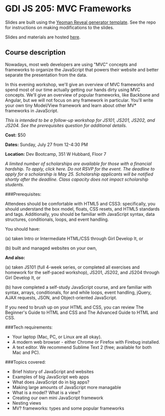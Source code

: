# GDI JS 205: MVC Frameworks

Slides are built using the [Yeoman Reveal generator template](https://github.com/gdichicago/yeoman_reveal_template). See the repo for instructions on making modifications to the slides.

Slides and materials are hosted [here](http://gdichicago.com/classes/js205/workshop).

## Course description

Nowadays, most web developers are using "MVC" concepts and frameworks to organize the JavaScript that powers their website and better separate the presentation from the data.

In this evening workshop, we'll give an overview of MVC frameworks and spend most of our time actually getting our hands dirty using MVC concepts. We'll give an overview of popular frameworks, like Backbone and Angular, but we will not focus on any framework in particular. You'll write your own tiny Model/View framework and learn about other MV* frameworks in JavaScript.

*This is intended to be a follow-up workshop for JS101, JS201, JS202, and JS204. See the prerequisites question for additional details.*

**Cost:** $50

**Dates:** Sunday, July 27 from 12-4:30 PM

**Location:** Dev Bootcamp, 351 W Hubbard, Floor 7

*A limited number of scholarships are available for those with a financial hardship. To apply, click here. Do not RSVP for the event. The deadline to apply for a scholarship is May 25. Scholarship applicants will be notified shortly after the deadline. Class capacity does not impact scholarship students.*

###Prerequisites:

Attendees should be comfortable with HTML5 and CSS3: specifically, you should understand the box model, floats, CSS resets, and HTML5 standards and tags. Additionally, you should be familiar with JavaScript syntax, data structures, conditionals, loops, and event handling.

You should have:

(a) taken Intro or Intermediate HTML/CSS through Girl Develop It, or

(b) built and managed websites on your own,

**And also:**

(a) taken JS101 (full 4-week series, or completed all exercises and homework for the self-paced workshop), JS201, JS202, and JS204 through Girl Develop It, or

(b) have completed a self-study JavaScript course, and are familiar with syntax, arrays, conditionals, for and while loops, event handling, jQuery, AJAX requests, JSON, and Object-oriented JavaScript.

If you need to brush up on your HTML and CSS, you can review The Beginner's Guide to HTML and CSS and The Advanced Guide to HTML and CSS.

###Tech requirements:

* Your laptop (Mac, PC, or Linux are all okay).
* A modern web browser - either Chrome or Firefox with Firebug installed.
* A text editor. We recommend Sublime Text 2 (free; available for both Mac and PC).

###Topics covered:

* Brief history of JavaScript and websites
* Examples of big JavaScript web apps
* What does JavaScript do in big apps?
* Making large amounts of JavaScript more managable
* What is a model? What is a view?
* Creating our own mini JavaScript framework
* Nesting views
* MV? frameworks: types and some popular frameworks

